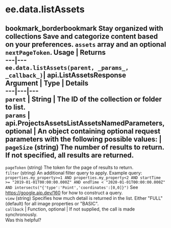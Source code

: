  
#  ee.data.listAssets
bookmark_borderbookmark Stay organized with collections  Save and categorize content based on your preferences.
`assets` array and an optional `nextPageToken`.
Usage | Returns  
---|---  
`ee.data.listAssets(parent, _params_, _callback_)`|  api.ListAssetsResponse  
Argument | Type | Details  
---|---|---  
`parent` | String | The ID of the collection or folder to list.  
`params` | api.ProjectsAssetsListAssetsNamedParameters, optional | An object containing optional request parameters with the following possible values:  |  ` pageSize ` (string) The number of results to return. If not specified, all results are returned.  
---  
` pageToken ` (string) The token for the page of results to return.  
` filter ` (string) An additional filter query to apply. Example query: `properties.my_property>=1 AND properties.my_property<2 AND startTime >= "2019-01-01T00:00:00.000Z" AND endTime < "2020-01-01T00:00:00.000Z" AND intersects("{'type':'Point','coordinates':[0,0]}")` See https://google.aip.dev/160 for how to construct a query.  
` view ` (string) Specifies how much detail is returned in the list. Either "FULL" (default) for all image properties or "BASIC".  
`callback` | Function, optional | If not supplied, the call is made synchronously.  
Was this helpful?
